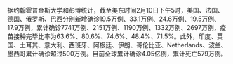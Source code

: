 据约翰霍普金斯大学和彭博统计，截至美东时间2月10日下午5时，美国、法国、德国、俄罗斯、巴西分别新增确诊19.5万例、33.1万例、24.6万例、19.5万例、17.9万例，累计确诊7741万例、2151万例、1190万例、1332万例、2697万例，疫苗接种完毕比率为63.6%、80.6%、74.6%、48.4%、71.5%。此外，印度、英国、土耳其、意大利、西班牙、阿根廷、伊朗、哥伦比亚、Netherlands、波兰、墨西哥累计确诊超过500万例。目前全球累计确诊4.05亿例，累计死亡579万例。